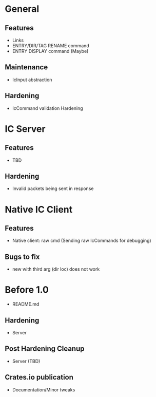 # General
## Features
* Links
* ENTRY/DIR/TAG RENAME command
* ENTRY DISPLAY command (Maybe)
## Maintenance
* IcInput abstraction
## Hardening
* IcCommand validation Hardening

# IC Server
## Features
* TBD
## Hardening
* Invalid packets being sent in response

# Native IC Client
## Features
* Native client: raw cmd (Sending raw IcCommands for debugging)
## Bugs to fix
* new with third arg (dir loc) does not work

# Before 1.0
* README.md
## Hardening
* Server
## Post Hardening Cleanup
* Server (TBD)
## Crates.io publication
* Documentation/Minor tweaks
